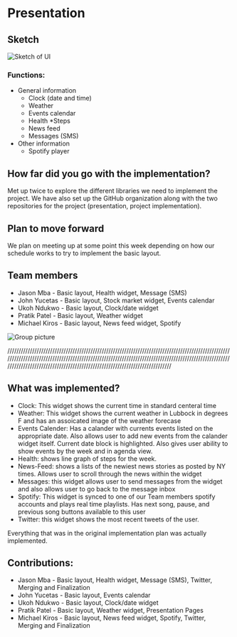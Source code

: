 # Presentation

## Sketch
![Sketch of UI](images/sketch.png)

### Functions:

* General information
    * Clock (date and time)
    * Weather
    * Events calendar
    * Health
        *Steps 
    * News feed
    * Messages (SMS)
* Other information
    * Spotify player

## How far did you go with the implementation?
Met up twice to explore the different libraries we need to implement the project. We have also set up the GitHub organization along with the two repositories for the project (presentation, project implementation).

## Plan to move forward
We plan on meeting up at some point this week depending on how our schedule works to try to implement the basic layout.

## Team members
* Jason Mba - Basic layout, Health widget, Message (SMS)
* John Yucetas - Basic layout, Stock market widget, Events calendar
* Ukoh Ndukwo - Basic layout, Clock/date widget
* Pratik Patel - Basic layout, Weather widget
* Michael Kiros - Basic layout, News feed widget, Spotify

![Group picture](images/group_picture.png)

///////////////////////////////////////////////////////////////////////////////////////////////////////////////////////////////////////////////////////////////////////////////////////////////////////////////////////////////////////////////////////////////////////////////

## What was implemented?  

* Clock:  This widget shows the current time in standard centeral time 
* Weather:  This widget shows the current weather in Lubbock in degrees F and has an assoicated image of the weather forecase
* Events Calender:  Has a calander with currents events listed on the appropriate date.  Also allows user to add new events from the calander widget itself.  Current date block is highlighted.  Also gives user ability to show events by the week and in agenda view.  
* Health:  shows line graph of steps for the week.  
* News-Feed:  shows a lists of the newiest news stories as posted by NY times.  Allows user to scroll through the news within the widget
* Messages:  this widget allows user to send messages from the widget and also allows user to go back to the message inbox 
* Spotify:  This widget is synced to one of our Team members spotify accounts and plays real time playlists.  Has next song, pause, and previous song buttons available to this user 
* Twitter:  this widget shows the most recent tweets of the user.  

Everything that was in the original implementation plan was actually implemented.  

## Contributions:  

* Jason Mba - Basic layout, Health widget, Message (SMS), Twitter, Merging and Finalization
* John Yucetas - Basic layout,  Events calendar
* Ukoh Ndukwo - Basic layout, Clock/date widget
* Pratik Patel - Basic layout, Weather widget, Presentation Pages
* Michael Kiros - Basic layout, News feed widget, Spotify, Twitter, Merging and Finalization
